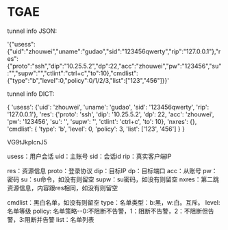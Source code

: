 # TGAE

tunnel info JSON:

'{"usess":{"uid":"zhouwei","uname":"gudao","sid":"123456qwerty","rip":"127.0.0.1"},"res":{"proto":"ssh","dip":"10.25.5.2","dp":22,"acc":"zhouwei","pw":"123456","su":"","supw":"","ctlint":"ctrl+c","to":10},"cmdlist":{"type":"b","level":0,"policy":0/1/2/3,"list":["123","456"]}}'

tunnel info DICT:

{
    'usess': {'uid': 'zhouwei', 'uname': 'gudao', 'sid': '123456qwerty', 'rip': '127.0.0.1'},
    'res': {'proto': 'ssh', 'dip': '10.25.5.2', 'dp': 22, 'acc': 'zhouwei', 'pw': '123456', 'su': '', 'supw': '', 'ctlint': 'ctrl+c', 'to': 10},
    'nxres': {},
    'cmdlist': {
        'type': 'b',
        'level': 0,
        'policy': 3,
        'list':
            ['123', '456']
    }
}

VG9tJkplcnJ5

usess：用户会话
    uid：主账号
    sid：会话id
    rip：真实客户端IP

res：资源信息
    proto：登录协议
    dip：目标IP
    dp：目标端口
    acc：从账号
    pw：密码
    su：su命令，如没有则留空
    supw：su密码，如没有则留空
    nxres：第二跳资源信息，内容跟res相同，如没有则留空
 
cmdlist：黑白名单，如没有则留空
    type：名单类型：b:黑，w:白。互斥。
    level: 名单等级
    policy: 名单策略--0:不阻断不告警，1：阻断不告警，2：不阻断但告警，3:阻断并告警
    list：名单列表




